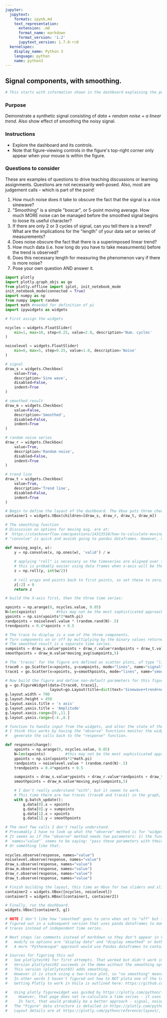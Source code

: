 ```yaml
---
jupyter:
  jupytext:
    formats: ipynb,md
    text_representation:
      extension: .md
      format_name: markdown
      format_version: '1.2'
      jupytext_version: 1.7.0-rc0
  kernelspec:
    display_name: Python 3
    language: python
    name: python3
---
```


## Signal components, with smoothing.

```python
# This starts with information shown in the dashboard explaining the purpose of the dashboard.
```

### Purpose
Demonstrate a synthetic signal consisting of _data + random noise + a linear trend_. Also show effect of smoothing the noisy signal. 

### Instructions
- Explore the dashboard and its controls. 
- Note that figure-viewing controls in the figure's top-right corner only appear when your mouse is within the figure. 

### Questions to consider
These are examples of questions to drive teaching discussions or learning assignments. Questions are not necessarily well-posed. Also, most are judgement calls - which is part of the point!
1. How much noise does it take to obscure the fact that the signal is a nice sinewave?
2. "Smoothing" is a simple "boxcar", or 5-point moving average. How much MORE noise can be managed before the smoothed signal begins to loose its useful character?
3. If there are only 2 or 3 cycles of signal, can you tell there is a trend? What are the implications for the "length" of your data set or series of measurements? 
4. Does noise obscure the fact that there is a superimposed linear trend? 
5. How much data (i.e. how long do you have to take measurments) before the trend is observed? 
6. Does this necessary length for measuring the phenomenon vary if there is more noise? 
7. Pose your own question AND answer it.  

```python
import plotly
import plotly.graph_objs as go
from plotly.offline import iplot, init_notebook_mode
init_notebook_mode(connected = True)
import numpy as np
from numpy import random
import math #needed for definition of pi
import ipywidgets as widgets
```

```python
# First assign the widgets

ncycles = widgets.FloatSlider(
    min=1, max=10, step=0.25, value=2.0, description='Num. cycles'
)

noiselevel = widgets.FloatSlider(
    min=0, max=5, step=0.25, value=1.0, description='Noise'
)

# signal
draw_s = widgets.Checkbox(
    value=True,
    description='Sine wave',
    disabled=False,
    indent=True
)

# smoothed result
draw_m = widgets.Checkbox(
    value=False,
    description='Smoothed',
    disabled=False,
    indent=True
)

# random noise series
draw_r = widgets.Checkbox(
    value=True,
    description='Random noise',
    disabled=False,
    indent=True
)

# trend line
draw_t = widgets.Checkbox(
    value=True,
    description='Trend line',
    disabled=False,
    indent=True
) 

# Begin to define the layout of the dashboard. The Vbox puts three checkboxes in a column. 
container1 = widgets.VBox(children=[draw_s, draw_r, draw_t, draw_m]) 
```

```python
# The smoothing function
# Discussion on options for moving avg. are at: 
#  https://stackoverflow.com/questions/14313510/how-to-calculate-moving-average-using-numpy
# "convolve" is quick and avoids going to pandas dataframes. However, using Pandas is probably better. 

def moving_avg(x, w):
    y = np.convolve(x, np.ones(w), 'valid') / w
    
    # applying "roll" is necessary so the timeseries are aligned over the correct x-axis values. 
    # this is probably easier using data frames when x-axis will be the index frame.
    z = np.roll(y, int(w/2))
    
    # roll wraps end points back to first points, so set these to zero; a cludge, but works for now.
    z[:2] = 0
    return z
```

```python
# build the X-axis first, then the three time series: 

xpoints = np.arange(0, ncycles.value, 0.05)
N=len(xpoints)         #this may not be the most sophisticated approach 
ypoints = np.sin(xpoints*2*math.pi)
randpoints = noiselevel.value * (random.rand(N)-.5)
trendpoints = 0.4*xpoints + 0.5

# The trace to display is a sum of the three components. 
# Turn components on or off by multiplying by the binary values returned by check box widgets: "component.value". 
# The smoothed result is a separate time series. 
sumpoints = draw_s.value*ypoints + draw_r.value*randpoints + draw_t.value*trendpoints
smoothpoints = draw_m.value*moving_avg(sumpoints,5)

# The 'traces' for the figure are defined as scatter plots, of type "lines".
trace0 = go.Scatter(x=xpoints, y=sumpoints, mode="lines", name="signal")
trace1 = go.Scatter(x=xpoints, y=smoothpoints, mode="lines", name="smoothed")

# Now build the figure and define non-default parameters for this figure
g = go.FigureWidget(data=[trace0, trace1], 
                    layout=go.Layout(title=dict(text='Sinewave+trend+noise & 5-point moving average')))
g.layout.width = 700
g.layout.height = 450
g.layout.xaxis.title = 'x axis'
g.layout.yaxis.title = 'Amplitude'
g.layout.xaxis.range=[0.,11.]
g.layout.yaxis.range=[-4.,8.]
```

```python
# function to handle input from the widgets, and alter the state of the graph
# I think this works by having the "observe" functions monitor the widgets and 
#   generate the calls back to the "response" function.

def response(change):   
    xpoints = np.arange(0, ncycles.value, 0.05)
    N=len(xpoints)         #this may not be the most sophisticated approach 
    ypoints = np.sin(xpoints*2*math.pi)
    randpoints = noiselevel.value * (random.rand(N)-.5)
    trendpoints = 0.4*xpoints + 0.5

    sumpoints = draw_s.value*ypoints + draw_r.value*randpoints + draw_t.value*trendpoints
    smoothpoints = draw_m.value*moving_avg(sumpoints,5)

    # I don't really understand "with", but it seems to work. 
    # This time there are two traces (trace0 and trace1) in the graph, each with x and y values.
    with g.batch_update():
        g.data[0].x = xpoints
        g.data[0].y = sumpoints
        g.data[1].x = xpoints
        g.data[1].y = smoothpoints

# The next few calls I don't really understand. 
# Presumably I have to look up what the "observe" method is for "widget" objects. 
# It seems as if the "observe" method needs two parameters: 1) the function to call and 2) the "names" parameters. 
# `names="value"` seems to be saying: "pass these parameters with their values into the 'response' function". 
# Or something like that.
        
ncycles.observe(response, names="value")
noiselevel.observe(response, names="value")
draw_s.observe(response, names="value")
draw_m.observe(response, names="value")
draw_r.observe(response, names="value")
draw_t.observe(response, names="value")
```

```python
# Finish building the layout, this time an Hbox for two sliders and sliders next to checkboxes
container2 = widgets.VBox([ncycles, noiselevel])
container3 = widgets.HBox([container1, container2])

# Finally, run the dashboard. 
widgets.VBox([container3, g])

# NOTE I don't like how "smoothed" goes to zero when set to "off" but that can be 
# figured out in a subsequent version that uses panda dataframes to manage the various 
# traces instead of independent time series. 
```

```python
# Next steps (as comments instead of markdown so they don't appear in Voila)
#   modify so options are "display data" and "display smoothed" or both. i.e. toggle plots of trace0 and/or trace1. 
#   A more "Pythonesque" approach would use Pandas dataframes to contain the signal, noise, trend, result and the smoothed version of result, all in a dataframe who's index is x-axis. 

# Sources for figuring this out
#   See plotlytest01 for first attempts. That worked but didn't work in Voila.
#   Version plotlytest02 succeeds in the demo without the smoothing option.
#   This version (plotlytest03) adds smoothing. 
#   However it is stuck using a two-trace plot, so "no smoothing" means the smoothed trace is shown as zero. 
#   In other words I haven't figured out how to NOT plota one of the traces. 
#   Getting Plotly to work in Voila is outlined here: https://github.com/voila-dashboards/voila/issues/284

#   Using plotly figurewidget was guided by https://plotly.com/python/figurewidget-app/
#     However, that page does not re-calculate a time series - it uses widgets to fetch different data from a frame.
#     In fact, that would probably be a better approach - signal, noise, trend, result and smoothed all in a dataframe who's index is x-axis.
#   The "Figure" data structure is detailed in https://plotly.com/python/figure-structure/
#   Layout details are at https://plotly.com/python/reference/layout/, and other details via that page's left menu.
```

```python

```
